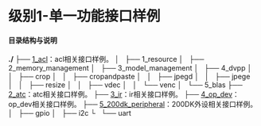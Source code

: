 # 级别1-单一功能接口样例

#### 目录结构与说明
**./**
├── [1_acl](https://gitee.com/ascend/samples/tree/dev/level1_single_api/1_acl)：acl相关接口样例。
│   ├── 1_resource
│   ├── 2_memory_management
│   ├── 3_model_management
│   ├── 4_dvpp
│   │   ├── crop
│   │   ├── cropandpaste
│   │   ├── jpegd
│   │   ├── jpege
│   │   ├── resize
│   │   ├── vdec
│   │   └── venc
│   └── 5_blas
├── [2_atc](https://gitee.com/ascend/samples/tree/dev/level1_single_api/2_atc)：atc相关接口样例。
├── [3_ir](https://gitee.com/ascend/samples/tree/dev/level1_single_api/3_ir)：ir相关接口样例。
├── [4_op_dev](https://gitee.com/ascend/samples/tree/dev/level1_single_api/4_op_dev)：op_dev相关接口样例。
├── [5_200dk_peripheral](https://gitee.com/ascend/samples/tree/dev/level1_single_api/5_200dk_peripheral)：200DK外设相关接口样例。
│   ├── gpio
│   ├── i2c
└   └── uart

